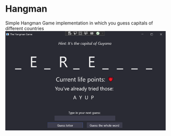 # Hangman
Simple Hangman Game implementation in which you guess capitals of different countries
![Z1](Hangman/Assets/Hangman.png)
